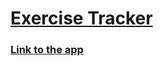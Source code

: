 # [Exercise Tracker](https://www.freecodecamp.org/learn/apis-and-microservices/apis-and-microservices-projects/exercise-tracker)

### [Link to the app](https://amarjit-exercise-tracker.herokuapp.com/)
